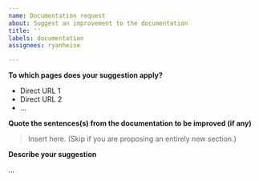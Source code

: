 ```yaml
---
name: Documentation request
about: Suggest an improvement to the documentation
title: ''
labels: documentation
assignees: ryanheise

---
```


**To which pages does your suggestion apply?**

- Direct URL 1
- Direct URL 2
- ...

**Quote the sentences(s) from the documentation to be improved (if any)**

> Insert here. (Skip if you are proposing an entirely new section.)

**Describe your suggestion**

...

